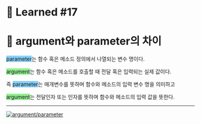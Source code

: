 # 🌟 Learned #17

# 🔶 argument와 parameter의 차이

<span style="background-color:#87CEFA">parameter</span>는 함수 혹은 메소드 정의에서 나열되는 변수 명이다.

<span style="background-color:#90EE90">argument</span>는 함수 혹은 메소드를 호출할 때 전달 혹은 입력되는 실제 값이다.

즉
<span style="background-color:#87CEFA">parameter</span>는 매개변수를 뜻하며 함수와 메소드의 입력 변수 명을 의미하고

<span style="background-color:#90EE90">argument</span>는 전달인자 또는 인자를 뜻하며 함수와 메소드의 입력 값을 뜻한다.

---

[![argument/parameter](https://img.shields.io/badge/argument/parameter-E8E8E8.svg?style=for-the-badge&logo=argument/parameter&logoColor=white)](https://velog.io/@hyungminjin/%EA%B0%9C%EB%85%90-argument%EC%99%80-parameter%EC%9D%98-%EC%B0%A8%EC%9D%B4)
